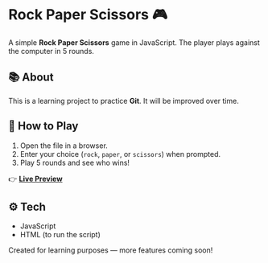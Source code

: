 # Rock Paper Scissors 🎮

A simple **Rock Paper Scissors** game in JavaScript. The player plays against the computer in 5 rounds.

## 📚 About

This is a learning project to practice **Git**. It will be improved over time.

## 🚀 How to Play

1. Open the file in a browser.
2. Enter your choice (`rock`, `paper`, or `scissors`) when prompted.
3. Play 5 rounds and see who wins!

👉 **[Live Preview](https://janwojtysiak.github.io/rock-paper-scissors/)**


## ⚙️ Tech

- JavaScript
- HTML (to run the script)

Created for learning purposes — more features coming soon!


